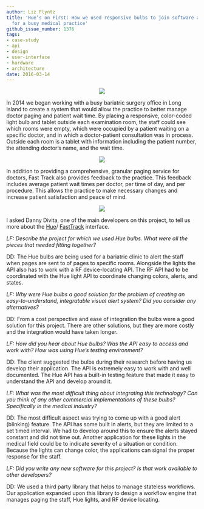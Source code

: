 ```yaml
---
author: Liz Flyntz
title: 'Hue’s on First: How we used responsive bulbs to join software and hardware
  for a busy medical practice'
github_issue_number: 1376
tags:
- case-study
- api
- design
- user-interface
- hardware
- architecture
date: 2016-03-14
---
```


<div class="separator" style="clear: both; text-align: center;"><img border="0" src="/blog/2016/03/hues-on-first/FastTrackoffice.jpg"/></div>

In 2014 we began working with a busy bariatric surgery office in Long Island to create a system that would allow the practice to better manage doctor paging and patient wait time. By placing a responsive, color-coded light bulb and tablet outside each examination room, the staff could see which rooms were empty, which were occupied by a patient waiting on a specific doctor, and in which a doctor-patient consultation was in process. Outside each room is a tablet with information including the patient number, the attending doctor’s name, and the wait time.

<div class="separator" style="clear: both; text-align: center;"><img border="0" src="/blog/2016/03/hues-on-first/FastTrackmapmonitor.jpg"/></div>

In addition to providing a comprehensive, granular paging service for doctors, Fast Track also provides feedback to the practice. This feedback includes average patient wait times per doctor, per time of day, and per procedure. This allows the practice to make necessary changes and increase patient satisfaction and peace of mind.

<div class="separator" style="clear: both; text-align: center;"><img border="0" src="/blog/2016/03/hues-on-first/FastTrackapp.jpg"/></div>

I asked Danny Divita, one of the main developers on this project, to tell us more about the [Hue](http://www2.meethue.com/en-us/)/ [FastTrack](https://web.archive.org/web/20180107115334/http://www.fasttrackmed.com/) interface.

*LF: Describe the project for which we used Hue bulbs. What were all the pieces that needed fitting together?*

DD: The Hue bulbs are being used for a bariatric clinic to alert the staff when pages are sent to of pages to specific rooms. Alongside the lights the API also has to work with a RF device-locating API. The RF API had to be coordinated with the Hue light API to coordinate changing colors, alerts, and states.

*LF: Why were Hue bulbs a good solution for the problem of creating an easy-to-understand, integratable visual alert system? Did you consider any alternatives?*

DD: From a cost perspective and ease of integration the bulbs were a good solution for this project. There are other solutions, but they are more costly and the integration would have taken longer.

*LF: How did you hear about Hue bulbs? Was the API easy to access and work with? How was using Hue’s testing environment?*

DD: The client suggested the bulbs during their research before having us develop their application. The API is extremely easy to work with and well documented. The Hue API has a built-in testing feature that made it easy to understand the API and develop around it.

*LF: What was the most difficult thing about integrating this technology? Can you think of any other commercial implementations of these bulbs? Specifically in the medical industry?*

DD: The most difficult aspect was trying to come up with a good alert (blinking) feature. The API has some built in alerts, but they are limited to a set timed interval. We had to develop around this to ensure the alerts stayed constant and did not time out. Another application for these lights in the medical field could be to indicate severity of a situation or condition. Because the lights can change color, the applications can signal the proper response for the staff.

*LF: Did you write any new software for this project? Is that work available to other developers?*

DD: We used a third party library that helps to manage stateless workflows. Our application expanded upon this library to design a workflow engine that manages paging the staff, Hue lights, and RF device locating.

